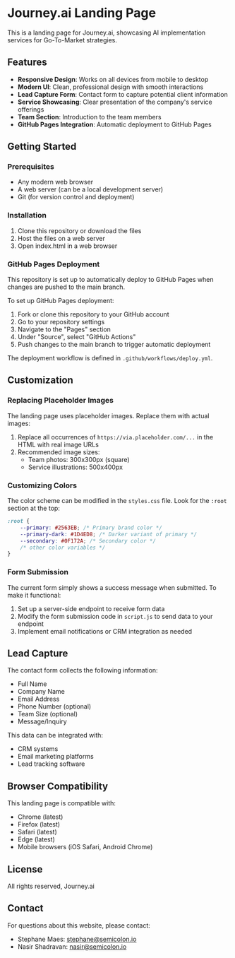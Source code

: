 # Journey.ai Landing Page

This is a landing page for Journey.ai, showcasing AI implementation services for Go-To-Market strategies.

## Features

- **Responsive Design**: Works on all devices from mobile to desktop
- **Modern UI**: Clean, professional design with smooth interactions
- **Lead Capture Form**: Contact form to capture potential client information
- **Service Showcasing**: Clear presentation of the company's service offerings
- **Team Section**: Introduction to the team members
- **GitHub Pages Integration**: Automatic deployment to GitHub Pages

## Getting Started

### Prerequisites

- Any modern web browser
- A web server (can be a local development server)
- Git (for version control and deployment)

### Installation

1. Clone this repository or download the files
2. Host the files on a web server
3. Open index.html in a web browser

### GitHub Pages Deployment

This repository is set up to automatically deploy to GitHub Pages when changes are pushed to the main branch.

To set up GitHub Pages deployment:

1. Fork or clone this repository to your GitHub account
2. Go to your repository settings
3. Navigate to the "Pages" section
4. Under "Source", select "GitHub Actions"
5. Push changes to the main branch to trigger automatic deployment

The deployment workflow is defined in `.github/workflows/deploy.yml`.

## Customization

### Replacing Placeholder Images

The landing page uses placeholder images. Replace them with actual images:

1. Replace all occurrences of `https://via.placeholder.com/...` in the HTML with real image URLs
2. Recommended image sizes:
   - Team photos: 300x300px (square)
   - Service illustrations: 500x400px

### Customizing Colors

The color scheme can be modified in the `styles.css` file. Look for the `:root` section at the top:

```css
:root {
    --primary: #2563EB; /* Primary brand color */
    --primary-dark: #1D4ED8; /* Darker variant of primary */
    --secondary: #0F172A; /* Secondary color */
    /* other color variables */
}
```

### Form Submission

The current form simply shows a success message when submitted. To make it functional:

1. Set up a server-side endpoint to receive form data
2. Modify the form submission code in `script.js` to send data to your endpoint
3. Implement email notifications or CRM integration as needed

## Lead Capture

The contact form collects the following information:
- Full Name
- Company Name
- Email Address
- Phone Number (optional)
- Team Size (optional)
- Message/Inquiry

This data can be integrated with:
- CRM systems
- Email marketing platforms
- Lead tracking software

## Browser Compatibility

This landing page is compatible with:
- Chrome (latest)
- Firefox (latest)
- Safari (latest)
- Edge (latest)
- Mobile browsers (iOS Safari, Android Chrome)

## License

All rights reserved, Journey.ai

## Contact

For questions about this website, please contact:
- Stephane Maes: stephane@semicolon.io
- Nasir Shadravan: nasir@semicolon.io 